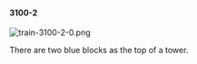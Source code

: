 #### 3100-2
![train-3100-2-0.png](https://github.com/lil-lab/nlvr/raw/master/nlvr/train/images/18/train-3100-2-0.png "train-3100-2-0.png")

There are two blue blocks as the top of a tower.